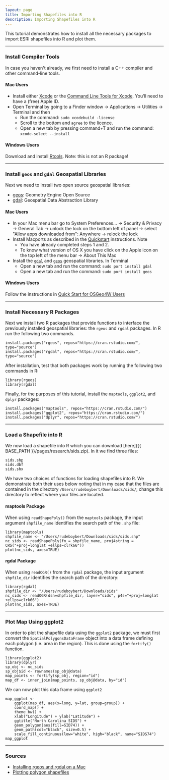 ```yaml
---
layout: page
title: Importing Shapefiles into R
description: Importing Shapefiles into R
---
```


This tutorial demonstrates how to install all the necessary packages to import ESRI shapefiles into R and plot them. 



* * *



### Install Compiler Tools

In case you haven't already, we first need to install a C++ compiler and other command-line tools.  

#### Mac Users

* Install either [Xcode](https://developer.apple.com/xcode/download/) or the [Command Line Tools for Xcode](https://developer.apple.com/downloads/). You’ll need to
have a (free) Apple ID.
* Open Terminal by going to a Finder window -> Applications -> Utilities ->
Terminal and then
    + Run the command: `sudo xcodebuild -license`
    + Scroll to the bottom and `agree` to the licence.
    + Open a new tab by pressing command+T and run the command: `xcode-select --install`


#### Windows Users

Download and install [Rtools](https://cran.r-project.org/bin/windows/Rtools/). Note: this is not an R package!



* * *



### Install `geos` and `gdal` Geospatial Libraries

Next we need to install two open source geospatial libraries: 

* [geos](http://trac.osgeo.org/geos/): Geometry Engine Open Source 
* [gdal](http://www.gdal.org/): Geospatial Data Abstraction Library

#### Mac Users

* In your Mac menu bar go to System Preferences... -> Security & Privacy -> General Tab ->
unlock the lock on the bottom left of panel -> select "Allow apps downloaded
from": Anywhere -> relock the lock
* Install Macports as described in the [Quickstart](http://www.macports.org/install.php)
instructions.  Note
    + You have already completed steps 1 and 2.
    + To know what version of OS X you have click on the Apple icon on the top
    left of the menu bar -> About This Mac
* Install the [`gdal`](http://www.gdal.org/) and [`geos`](http://trac.osgeo.org/geos/) 
geospatial libraries.  In Terminal
    + Open a new tab and run the command: `sudo port install gdal`
    + Open a new tab and run the command: `sudo port install geos`

#### Windows Users

Follow the instructions in [Quick Start for OSGeo4W Users](http://trac.osgeo.org/osgeo4w/#QuickStartforOSGeo4WUsers)



* * *



### Install Necessary R Packages

Next we install two R packages that provide functions to interface the previously installed geospatial libraries:
the `rgeos` and `rgdal` packages.  In R run the following two commands.

~~~
install.packages("rgeos", repos="https://cran.rstudio.com/", type="source")
install.packages("rgdal", repos="https://cran.rstudio.com/", type="source")
~~~

After installation, test that both packages work by running the following two commands in R:

~~~
library(rgeos)
library(rgdal)
~~~

Finally, for the purposes of this tutorial, install the `maptools`, `ggplot2`, and `dplyr` packages:

~~~
install.packages("maptools", repos="https://cran.rstudio.com/")
install.packages("ggplot2", repos="https://cran.rstudio.com/")
install.packages("dplyr", repos="https://cran.rstudio.com/")
~~~



* * *



### Load a Shapefile into R

We now load a shapefile into R which you can download [here]({{ BASE_PATH }}/pages/research/sids.zip).  In it we find three files:

    sids.shp
    sids.dbf
    sids.shx

We have two choices of functions for loading shapefiles into R.  We demonstrate
both their uses below noting that in my case that the files are contained in the
directory `/Users/rudeboybert/Downloads/sids/`; change this directory to reflect
where your files are located.


#### maptools Package

When using `readShapePoly()` from the `maptools` package, the input argument `shpfile_name` identifies the search path of the `.shp` file:

~~~
library(maptools)
shpfile_name <- "/Users/rudeboybert/Downloads/sids/sids.shp"
nc_sids <- readShapePoly(fn = shpfile_name, proj4string = CRS("+proj=longlat +ellps=clrk66"))
plot(nc_sids, axes=TRUE)
~~~


#### rgdal Package

When using `readOGR()` from the `rgdal` package, the input argument `shpfile_dir` identifies the search path of the directory:

~~~
library(rgdal)
shpfile_dir <- "/Users/rudeboybert/Downloads/sids"
nc_sids <- readOGR(dsn=shpfile_dir, layer="sids", p4s="+proj=longlat +ellps=clrk66")
plot(nc_sids, axes=TRUE)
~~~



* * *



### Plot Map Using ggplot2

In order to plot the shapefile data using the `ggplot2` package, we must first convert the `SpatialPolygonsDataFrame` object into a data frame
defining each polygon (i.e. area in the region).  This is done using the `fortify()` function.

~~~
library(ggplot2)
library(dplyr)
sp_obj <- nc_sids
sp_obj$id <- rownames(sp_obj@data)
map_points <- fortify(sp_obj, region="id")
map_df <- inner_join(map_points, sp_obj@data, by="id")
~~~

We can now plot this data frame using `ggplot2`

~~~
map_ggplot <- 
    ggplot(map_df, aes(x=long, y=lat, group=group)) +
    coord_map() +
    theme_bw() +
    xlab("Longitude") + ylab("Latitude") + 
    ggtitle("North Carolina SIDS") + 
    geom_polygon(aes(fill=SID74)) + 
    geom_path(col="black", size=0.5) + 
    scale_fill_continuous(low="white", high="black", name="SIDS74")
map_ggplot
~~~



* * *



### Sources

* [Installing rgeos and rgdal on a Mac](http://tlocoh.r-forge.r-project.org/mac_rgeos_rgdal.html)
* [Plotting polygon shapefiles](https://github.com/hadley/ggplot2/wiki/plotting-polygon-shapefiles)


